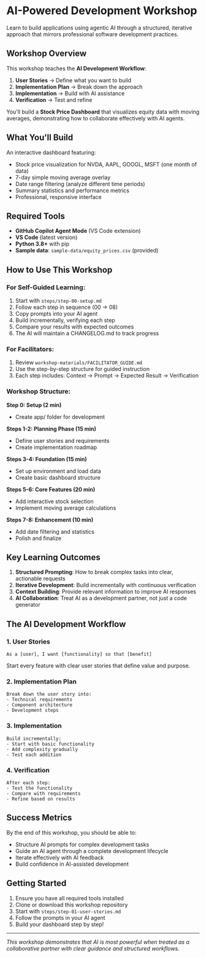 # AI-Powered Development Workshop

Learn to build applications using agentic AI through a structured, iterative approach that mirrors professional software development practices.

## Workshop Overview

This workshop teaches the **AI Development Workflow**:
1. **User Stories** → Define what you want to build
2. **Implementation Plan** → Break down the approach  
3. **Implementation** → Build with AI assistance
4. **Verification** → Test and refine

You'll build a **Stock Price Dashboard** that visualizes equity data with moving averages, demonstrating how to collaborate effectively with AI agents.

## What You'll Build

An interactive dashboard featuring:
- Stock price visualization for NVDA, AAPL, GOOGL, MSFT (one month of data)
- 7-day simple moving average overlay
- Date range filtering (analyze different time periods)
- Summary statistics and performance metrics
- Professional, responsive interface

## Required Tools

- **GitHub Copilot Agent Mode** (VS Code extension)
- **VS Code** (latest version)
- **Python 3.8+** with pip
- **Sample data**: `sample-data/equity_prices.csv` (provided)

## How to Use This Workshop

### For Self-Guided Learning:
1. Start with `steps/step-00-setup.md`
2. Follow each step in sequence (00 → 08)
3. Copy prompts into your AI agent
4. Build incrementally, verifying each step
5. Compare your results with expected outcomes
6. The AI will maintain a CHANGELOG.md to track progress

### For Facilitators:
1. Review `workshop-materials/FACILITATOR_GUIDE.md`
2. Use the step-by-step structure for guided instruction
3. Each step includes: Context → Prompt → Expected Result → Verification

### Workshop Structure:

**Step 0: Setup (2 min)**
- Create app/ folder for development

**Steps 1-2: Planning Phase (15 min)**
- Define user stories and requirements
- Create implementation roadmap

**Steps 3-4: Foundation (15 min)**  
- Set up environment and load data
- Create basic dashboard structure

**Steps 5-6: Core Features (20 min)**
- Add interactive stock selection
- Implement moving average calculations

**Steps 7-8: Enhancement (10 min)**
- Add date filtering and statistics
- Polish and finalize

## Key Learning Outcomes

1. **Structured Prompting**: How to break complex tasks into clear, actionable requests
2. **Iterative Development**: Build incrementally with continuous verification
3. **Context Building**: Provide relevant information to improve AI responses
4. **AI Collaboration**: Treat AI as a development partner, not just a code generator

## The AI Development Workflow

### 1. User Stories
```
As a [user], I want [functionality] so that [benefit]
```
Start every feature with clear user stories that define value and purpose.

### 2. Implementation Plan  
```
Break down the user story into:
- Technical requirements
- Component architecture  
- Development steps
```

### 3. Implementation
```
Build incrementally:
- Start with basic functionality
- Add complexity gradually
- Test each addition
```

### 4. Verification
```
After each step:
- Test the functionality
- Compare with requirements
- Refine based on results
```

## Success Metrics

By the end of this workshop, you should be able to:
- Structure AI prompts for complex development tasks
- Guide an AI agent through a complete development lifecycle  
- Iterate effectively with AI feedback
- Build confidence in AI-assisted development

## Getting Started

1. Ensure you have all required tools installed
2. Clone or download this workshop repository
3. Start with `steps/step-01-user-stories.md`
4. Follow the prompts in your AI agent
5. Build your dashboard step by step!

---

*This workshop demonstrates that AI is most powerful when treated as a collaborative partner with clear guidance and structured workflows.*